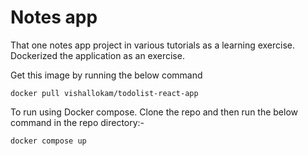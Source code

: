 # Notes app

That one notes app project in various tutorials as a learning exercise.  
Dockerized the application as an exercise.  

Get this image by running the below command  
```docker 
docker pull vishallokam/todolist-react-app
```

To run using Docker compose. Clone the repo and then run the below command in the repo directory:-
```docker
docker compose up
```
